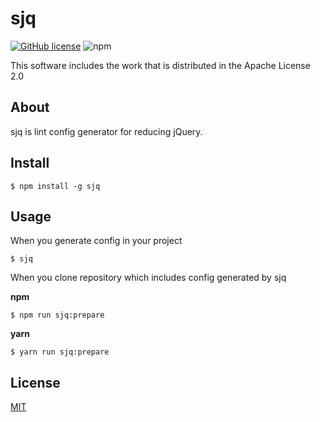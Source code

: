 # sjq
[![GitHub license](https://img.shields.io/github/license/tascript/sjq?color=blue&style=for-the-badge)](https://github.com/tascript/sjq/blob/main/LICENSE)
![npm](https://img.shields.io/npm/v/sjq?color=yellow&style=for-the-badge)

This software includes the work that is distributed in the Apache License 2.0

## About
sjq is lint config generator for reducing jQuery.

## Install

```shell
$ npm install -g sjq
```

## Usage

When you generate config in your project

```shell
$ sjq
```


When you clone repository which includes config generated by sjq

**npm**

```shell
$ npm run sjq:prepare
```

**yarn**

```shell
$ yarn run sjq:prepare
```



## License

[MIT](LICENSE)
